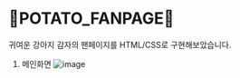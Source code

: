 # 🐶POTATO_FANPAGE🥔
귀여운 강아지 감자의 팬페이지를 HTML/CSS로 구현해보았습니다.

1. 메인화면
![image](https://user-images.githubusercontent.com/62701446/181052198-67c4faaa-042c-46da-aa3e-bda1f1869a39.png)

